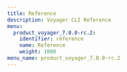 ```yaml
---
title: Reference
description: Voyager CLI Reference
menu:
  product_voyager_7.0.0-rc.2:
    identifier: reference
    name: Reference
    weight: 1000
menu_name: product_voyager_7.0.0-rc.2
---
```


